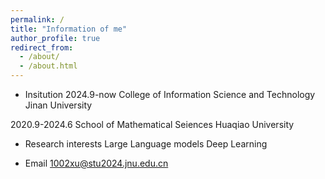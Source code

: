 ```yaml
---
permalink: /
title: "Information of me"
author_profile: true
redirect_from: 
  - /about/
  - /about.html
---
```


* Insitution
2024.9-now College of Information Science and Technology Jinan University

2020.9-2024.6 School of Mathematical Seiences Huaqiao University

* Research interests
Large Language models
Deep Learning

* Email
1002xu@stu2024.jnu.edu.cn
